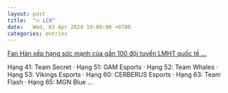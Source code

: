 ```yaml
---
layout: post
title:  "🔥 LCK"
date:   Wed, 03 Apr 2024 19:00:00 +0700
categories: entries
---
```

[Fan Hàn xếp hạng sức mạnh của gần 100 đội tuyển LMHT quốc tế ...](https://www.gosugamers.vn/lol/news/70994-fan-han-xep-hang-suc-manh-cua-gan-100-doi-tuyen-lmht-quoc-te-vcs-dung-o-dau)

Hạng 41: Team Secret &middot; Hạng 51: GAM Esports &middot; Hạng 52: Team Whales &middot; Hạng 53: Vikings Esports &middot; Hạng 60: CERBERUS Esports &middot; Hạng 63: Team Flash &middot; Hạng 65: MGN Blue&nbsp;...

